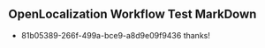 ## OpenLocalization Workflow Test MarkDown

* 81b05389-266f-499a-bce9-a8d9e09f9436 
thanks!



<!--HONumber=Feb16_HO3-->
